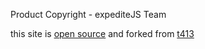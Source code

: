Product Copyright - expediteJS Team

this site is [open source](https://github.com/expeditejs/expeditejs.github.io)
and forked from [t413](https://github.com/t413/SinglePaged)
